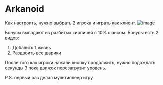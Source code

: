 # Arkanoid

Как настроить, нужно выбрать 2 игрока и играть как клиент.
![image](https://github.com/felocSsS/Arkanoid/assets/71203042/4835e631-27f6-49b6-b1ea-66a6ec29c275)

Бонусы выпадают из разбитых кирпичей с 10% шансом.
Бонусы есть 2 видов:
1) Добавить 1 жизнь
2) Раздвоить все шарики

После того как игроки нажали кнопку продолжить, нужно подождать секунды 3 пока движок перезагрузит уровень.

P.S. первый раз делал мультиплеер игру
